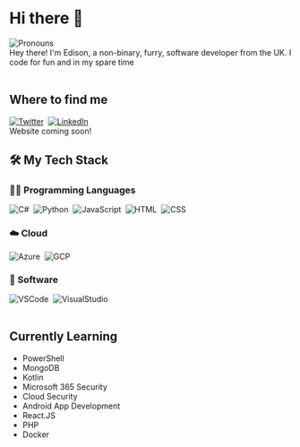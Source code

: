 # Hi there 👋
![Pronouns](https://img.shields.io/badge/%F0%9F%98%8APronouns-They%2FThem-informational?style=for-the-badge)&nbsp;
</br>
Hey there! I'm Edison, a non-binary, furry, software developer from the UK. I code for fun and in my spare time
</br>
</br>

## Where to find me
[![Twitter](https://img.shields.io/badge/-twitter-555555?style=for-the-badge&logo=twitter)](https://twitter.com/edisonthefox)&nbsp;
[![LinkedIn](https://img.shields.io/badge/-LinkedIn-555555?style=for-the-badge&logo=linkedin)](https://www.linkedin.com/in/stanley-s-york/)&nbsp;
</br>
Website coming soon!

## 🛠 My Tech Stack
### 🧑‍💻 Programming Languages  
![C#](https://img.shields.io/badge/-C%23-555555?style=for-the-badge&logo=csharp)&nbsp;
![Python](https://img.shields.io/badge/-Python-555555?style=for-the-badge&logo=python)&nbsp;
![JavaScript](https://img.shields.io/badge/-JavaScript-555555?style=for-the-badge&logo=JavaScript)&nbsp;
![HTML](https://img.shields.io/badge/-HTML-555555?style=for-the-badge&logo=html5)&nbsp;
![CSS](https://img.shields.io/badge/-CSS-555555?style=for-the-badge&logo=css3)&nbsp;
### ☁️ Cloud
![Azure](https://img.shields.io/badge/-Microsoft%20Azure-555555?style=for-the-badge&logo=microsoftazure)&nbsp;
![GCP](https://img.shields.io/badge/-GCP-555555?style=for-the-badge&logo=googlecloud)&nbsp;
### 💾 Software
![VSCode](https://img.shields.io/badge/-VS%20Code-555555?style=for-the-badge&logo=visualstudiocode)&nbsp;
![VisualStudio](https://img.shields.io/badge/-Visual%20Studio-555555?style=for-the-badge&logo=visualstudio)&nbsp;
</br>
</br>

## Currently Learning
- PowerShell
- MongoDB
- Kotlin
- Microsoft 365 Security
- Cloud Security
- Android App Development
- React.JS
- PHP
- Docker
<!--
**EdisonTheFox/EdisonTheFox** is a ✨ _special_ ✨ repository because its `README.md` (this file) appears on your GitHub profile.

Here are some ideas to get you started:

- 🔭 I’m currently working on ...
- 🌱 I’m currently learning ...
- 👯 I’m looking to collaborate on ...
- 🤔 I’m looking for help with ...
- 💬 Ask me about ...
- 📫 How to reach me: ...
- 😄 Pronouns: ...
- ⚡ Fun fact: ...
-->
